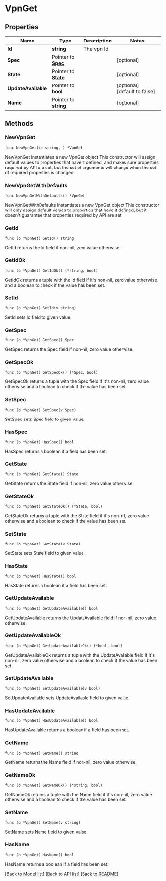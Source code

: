 # VpnGet

## Properties

Name | Type | Description | Notes
------------ | ------------- | ------------- | -------------
**Id** | **string** | The vpn Id | 
**Spec** | Pointer to [**Spec**](Spec.md) |  | [optional] 
**State** | Pointer to [**State**](State.md) |  | [optional] 
**UpdateAvailable** | Pointer to **bool** |  | [optional] [default to false]
**Name** | Pointer to **string** |  | [optional] 

## Methods

### NewVpnGet

`func NewVpnGet(id string, ) *VpnGet`

NewVpnGet instantiates a new VpnGet object
This constructor will assign default values to properties that have it defined,
and makes sure properties required by API are set, but the set of arguments
will change when the set of required properties is changed

### NewVpnGetWithDefaults

`func NewVpnGetWithDefaults() *VpnGet`

NewVpnGetWithDefaults instantiates a new VpnGet object
This constructor will only assign default values to properties that have it defined,
but it doesn't guarantee that properties required by API are set

### GetId

`func (o *VpnGet) GetId() string`

GetId returns the Id field if non-nil, zero value otherwise.

### GetIdOk

`func (o *VpnGet) GetIdOk() (*string, bool)`

GetIdOk returns a tuple with the Id field if it's non-nil, zero value otherwise
and a boolean to check if the value has been set.

### SetId

`func (o *VpnGet) SetId(v string)`

SetId sets Id field to given value.


### GetSpec

`func (o *VpnGet) GetSpec() Spec`

GetSpec returns the Spec field if non-nil, zero value otherwise.

### GetSpecOk

`func (o *VpnGet) GetSpecOk() (*Spec, bool)`

GetSpecOk returns a tuple with the Spec field if it's non-nil, zero value otherwise
and a boolean to check if the value has been set.

### SetSpec

`func (o *VpnGet) SetSpec(v Spec)`

SetSpec sets Spec field to given value.

### HasSpec

`func (o *VpnGet) HasSpec() bool`

HasSpec returns a boolean if a field has been set.

### GetState

`func (o *VpnGet) GetState() State`

GetState returns the State field if non-nil, zero value otherwise.

### GetStateOk

`func (o *VpnGet) GetStateOk() (*State, bool)`

GetStateOk returns a tuple with the State field if it's non-nil, zero value otherwise
and a boolean to check if the value has been set.

### SetState

`func (o *VpnGet) SetState(v State)`

SetState sets State field to given value.

### HasState

`func (o *VpnGet) HasState() bool`

HasState returns a boolean if a field has been set.

### GetUpdateAvailable

`func (o *VpnGet) GetUpdateAvailable() bool`

GetUpdateAvailable returns the UpdateAvailable field if non-nil, zero value otherwise.

### GetUpdateAvailableOk

`func (o *VpnGet) GetUpdateAvailableOk() (*bool, bool)`

GetUpdateAvailableOk returns a tuple with the UpdateAvailable field if it's non-nil, zero value otherwise
and a boolean to check if the value has been set.

### SetUpdateAvailable

`func (o *VpnGet) SetUpdateAvailable(v bool)`

SetUpdateAvailable sets UpdateAvailable field to given value.

### HasUpdateAvailable

`func (o *VpnGet) HasUpdateAvailable() bool`

HasUpdateAvailable returns a boolean if a field has been set.

### GetName

`func (o *VpnGet) GetName() string`

GetName returns the Name field if non-nil, zero value otherwise.

### GetNameOk

`func (o *VpnGet) GetNameOk() (*string, bool)`

GetNameOk returns a tuple with the Name field if it's non-nil, zero value otherwise
and a boolean to check if the value has been set.

### SetName

`func (o *VpnGet) SetName(v string)`

SetName sets Name field to given value.

### HasName

`func (o *VpnGet) HasName() bool`

HasName returns a boolean if a field has been set.


[[Back to Model list]](../README.md#documentation-for-models) [[Back to API list]](../README.md#documentation-for-api-endpoints) [[Back to README]](../README.md)


